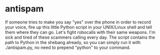 # antispam
If someone tries to make you say "yes" over the phone in order to record your voice, fire up this little Python script in your UNIX/Linux shell and tell them where they can go. 
Let's fight robocalls with their same weapons. I'm sick and tired of these scammers calling every day.
The script contains the path to Python in the shebang already, so you can simply run it with ./antispam.py, no need to prepend "python" to your command.
